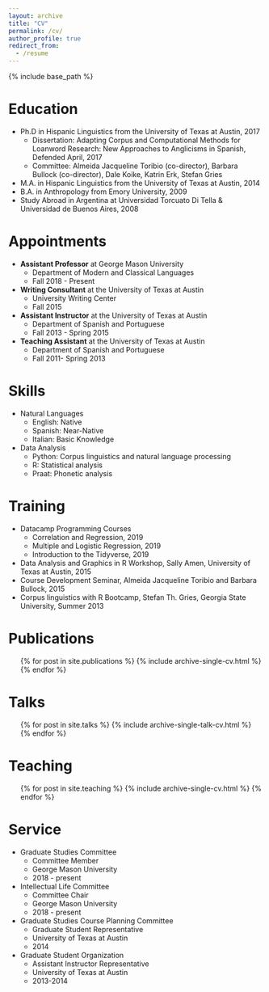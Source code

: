 ```yaml
---
layout: archive
title: "CV"
permalink: /cv/
author_profile: true
redirect_from:
  - /resume
---
```


{% include base_path %}

Education
======
* Ph.D in Hispanic Linguistics from the University of Texas at Austin, 2017
  * Dissertation: Adapting Corpus and Computational Methods for Loanword Research: New Approaches to Anglicisms in Spanish, Defended April, 2017
  * Committee: Almeida Jacqueline Toribio (co-director), Barbara Bullock (co-director), Dale Koike, Katrin Erk, Stefan Gries
* M.A. in Hispanic Linguistics from the University of Texas at Austin, 2014
* B.A. in Anthropology from Emory University, 2009
* Study Abroad in Argentina at Universidad Torcuato Di Tella & Universidad de Buenos Aires, 2008



Appointments
======
* **Assistant Professor** at George Mason University
  * Department of Modern and Classical Languages
  * Fall 2018 - Present
* **Writing Consultant** at the University of Texas at Austin
  * University Writing Center
  * Fall 2015
* **Assistant Instructor** at the University of Texas at Austin
  * Department of Spanish and Portuguese
  * Fall 2013 - Spring 2015
* **Teaching Assistant** at the University of Texas at Austin
  * Department of Spanish and Portuguese
  * Fall 2011- Spring 2013

  
Skills
======
* Natural Languages
  * English: Native
  * Spanish: Near-Native
  * Italian: Basic Knowledge
* Data Analysis
  * Python: Corpus linguistics and natural language processing
  * R: Statistical analysis
  * Praat: Phonetic analysis


Training
======
* Datacamp Programming Courses
  * Correlation and Regression, 2019
  * Multiple and Logistic Regression, 2019
  * Introduction to the Tidyverse, 2019
* Data Analysis and Graphics in R Workshop, Sally Amen, University of Texas at Austin, 2015
* Course Development Seminar, Almeida Jacqueline Toribio and Barbara Bullock, 2015
* Corpus linguistics with R Bootcamp, Stefan Th. Gries, Georgia State University, Summer 2013


Publications
======
  <ul>{% for post in site.publications %}
    {% include archive-single-cv.html %}
  {% endfor %}</ul>
  
Talks
======
  <ul>{% for post in site.talks %}
    {% include archive-single-talk-cv.html %}
  {% endfor %}</ul>
  
Teaching
======
  <ul>{% for post in site.teaching %}
    {% include archive-single-cv.html %}
  {% endfor %}</ul>
  
Service
======
* Graduate Studies Committee 
  * Committee Member 
  * George Mason University
  * 2018 - present
* Intellectual Life Committee 
  * Committee Chair
  * George Mason University
  * 2018 - present
* Graduate Studies Course Planning Committee
    * Graduate Student Representative
    * University of Texas at Austin
    * 2014
* Graduate Student Organization 
  * Assistant Instructor Representative
  * University of Texas at Austin
  * 2013-2014
